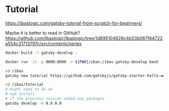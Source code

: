 
# Tutorial

https://ibaslogic.com/gatsby-tutorial-from-scratch-for-beginners/

Maybe it is better to read in GitHub?
https://github.com/Ibaslogic/Ibaslogic/tree/1d895104628c4b53b087f44722a554c31713797c/src/contents/series

```sh
docker build -t gatsby-develop .
```

```sh
docker run -it -p 8000:8000 -v ${PWD}/ibas:/ibas gatsby-develop bash
```

```sh
cd /ibas
gatsby new tutorial https://github.com/gatsbyjs/gatsby-starter-hello-world
```

```sh
cd /ibas/tutorial
# might need to do an
# npm install
# if the previous session added any packages
gatsby develop -H 0.0.0.0
```
